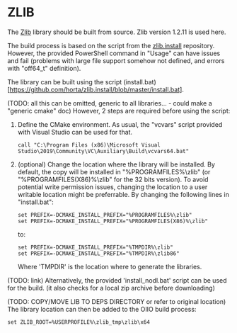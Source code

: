# ZLIB

The [Zlib](https://zlib.net/) library should be built from source.
Zlib version 1.2.11 is used here.

The build process is based on the script from the [zlib.install](https://github.com/horta/zlib.install) repository.
However, the provided PowerShell command in "Usage" can have issues and fail (problems with large file support somehow not defined, and errors with "off64_t" definition).

The library can be built using the script (install.bat)[https://github.com/horta/zlib.install/blob/master/install.bat].

(TODO: all this can be omitted, generic to all libraries... - could make a "generic cmake" doc)
However, 2 steps are required before using the script:

1. Define the CMake environment.
  As usual, the "vcvars" script provided with Visual Studio can be used for that.
    ```batch
    call "C:\Program Files (x86)\Microsoft Visual Studio\2019\Community\VC\Auxiliary\Build\vcvars64.bat"
    ```
2. (optional) Change the location where the library will be installed.
  By default, the copy will be installed in "%PROGRAMFILES%\zlib" (or "%PROGRAMFILES(X86)%\zlib" for the 32 bits version).
  To avoid potential write permission issues, changing the location to a user writable location might be preferrable.
  By changing the following lines in "install.bat":
    ```batch
    set PREFIX=-DCMAKE_INSTALL_PREFIX="%PROGRAMFILES%\zlib"
    set PREFIX=-DCMAKE_INSTALL_PREFIX="%PROGRAMFILES(X86)%\zlib"
    ```
    to:
    ```batch
    set PREFIX=-DCMAKE_INSTALL_PREFIX="%TMPDIR%\zlib"
    set PREFIX=-DCMAKE_INSTALL_PREFIX="%TMPDIR%\zlib86"
    ```
    Where 'TMPDIR' is the location where to generate the libraries.

(TODO: link)
Alternatively, the provided 'install_nodl.bat' script can be used for the build.
(it also checks for a local zip archive before downloading)


(TODO: COPY/MOVE LIB TO DEPS DIRECTORY or refer to original location)
The library location can then be added to the OIIO build process:
```batch
set ZLIB_ROOT=%USERPROFILE%\zlib_tmp\zlib\x64
```
